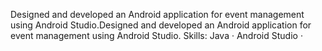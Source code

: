 Designed and developed an Android application for event management using Android Studio.Designed and developed an Android application for event management using Android Studio.
Skills: Java · Android Studio · 
